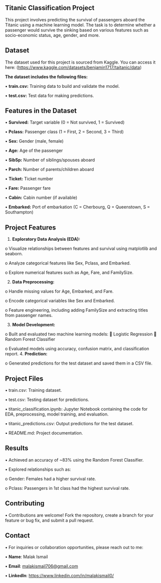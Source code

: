 ## Titanic Classification Project
This project involves predicting the survival of passengers aboard the Titanic using a machine learning model. The task is to determine whether a passenger would survive the sinking based on various features such as socio-economic status, age, gender, and more.

## Dataset
The dataset used for this project is sourced from Kaggle. You can access it here:
(https://www.kaggle.com/datasets/benjamin1717/taitanic/data)

**The dataset includes the following files:**

•	**train.csv:** Training data to build and validate the model.

•	**test.csv:** Test data for making predictions.

## Features in the Dataset

•	**Survived:** Target variable (0 = Not survived, 1 = Survived)

•	**Pclass:** Passenger class (1 = First, 2 = Second, 3 = Third)

•	**Sex:** Gender (male, female)

•	**Age:** Age of the passenger

•	**SibSp:** Number of siblings/spouses aboard

•	**Parch:** Number of parents/children aboard

•	**Ticket:** Ticket number

•	**Fare:** Passenger fare

•	**Cabin:** Cabin number (if available)

•	**Embarked:** Port of embarkation (C = Cherbourg, Q = Queenstown, S = Southampton)

## Project Features
1.	**Exploratory Data Analysis (EDA):**
   
o	Visualize relationships between features and survival using matplotlib and seaborn.

o	Analyze categorical features like Sex, Pclass, and Embarked.

o	Explore numerical features such as Age, Fare, and FamilySize.

2.	**Data Preprocessing:**
   
o	Handle missing values for Age, Embarked, and Fare.

o	Encode categorical variables like Sex and Embarked.

o	Feature engineering, including adding FamilySize and extracting titles from passenger names.

3.	**Model Development:**
   
o	Built and evaluated two machine learning models:
	Logistic Regression
	Random Forest Classifier

o	Evaluated models using accuracy, confusion matrix, and classification report.
4.	**Prediction:**

o	Generated predictions for the test dataset and saved them in a CSV file.

## Project Files

•	train.csv: Training dataset.

•	test.csv: Testing dataset for predictions.

•	titanic_classification.ipynb: Jupyter Notebook containing the code for EDA, preprocessing, model training, and evaluation.

•	titanic_predictions.csv: Output predictions for the test dataset.

•	README.md: Project documentation.

## Results

•	Achieved an accuracy of ~83% using the Random Forest Classifier.

•	Explored relationships such as:

  o	Gender: Females had a higher survival rate.
  
  o	Pclass: Passengers in 1st class had the highest survival rate.

## Contributing
•	Contributions are welcome! Fork the repository, create a branch for your feature or bug fix, and submit a pull request.

## Contact
•	For inquiries or collaboration opportunities, please reach out to me:

•	**Name**: Malak Ismail  

•	**Email**: malakismail706@gmail.com 

•	**LinkedIn**: https://www.linkedin.com/in/malakismail0/
